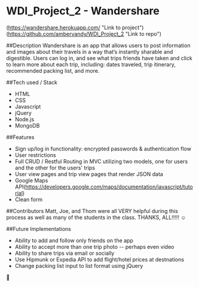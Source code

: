 # WDI_Project_2 - Wandershare

(https://wandershare.herokuapp.com/ "Link to project")
(https://github.com/ambervandy/WDI_Project_2 "Link to repo")

##Description
Wandershare is an app that allows users to post information and images about their travels in a way that’s instantly sharable and digestible. Users can log in, and see what trips friends have taken and click to learn more about each trip, including: dates traveled, trip itinerary, recommended packing list, and more.

##Tech used / Stack
- HTML
- CSS
- Javascript
- jQuery
- Node.js
- MongoDB

##Features
- Sign up/log in functionality: encrypted passwords & authentication flow
- User restrictions 
- Full CRUD / Restful Routing in MVC utilizing two models, one for users and the other for the users' trips
- User view pages and trip view pages that render JSON data
- Google Maps API(https://developers.google.com/maps/documentation/javascript/tutorial)
- Clean form

##Contributors
Matt, Joe, and Thom were all VERY helpful during this process as well as many of the students in the class.  THANKS, ALL!!!!! :relaxed:

##Future Implementations
- Ability to add and follow only friends on the app
- Ability to accept more than one trip photo -- perhaps even video
- Ability to share trips via email or socially
- Use Hipmunk or Expedia API to add flight/hotel prices at destnations
- Change packing list input to list format using jQuery

:raised_hands:
